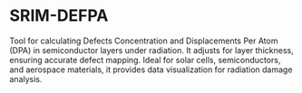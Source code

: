 # SRIM-DEFPA
Tool for calculating Defects Concentration and Displacements Per Atom (DPA) in semiconductor layers under radiation. It adjusts for layer thickness, ensuring accurate defect mapping. Ideal for solar cells, semiconductors, and aerospace materials, it provides data visualization for radiation damage analysis.
